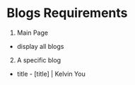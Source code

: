 # Blogs Requirements

1. Main Page
  - display all blogs

2. A specific blog
  - title - [title] | Kelvin You